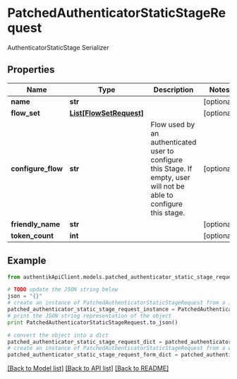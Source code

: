 # PatchedAuthenticatorStaticStageRequest

AuthenticatorStaticStage Serializer

## Properties
Name | Type | Description | Notes
------------ | ------------- | ------------- | -------------
**name** | **str** |  | [optional] 
**flow_set** | [**List[FlowSetRequest]**](FlowSetRequest.md) |  | [optional] 
**configure_flow** | **str** | Flow used by an authenticated user to configure this Stage. If empty, user will not be able to configure this stage. | [optional] 
**friendly_name** | **str** |  | [optional] 
**token_count** | **int** |  | [optional] 

## Example

```python
from authentikApiClient.models.patched_authenticator_static_stage_request import PatchedAuthenticatorStaticStageRequest

# TODO update the JSON string below
json = "{}"
# create an instance of PatchedAuthenticatorStaticStageRequest from a JSON string
patched_authenticator_static_stage_request_instance = PatchedAuthenticatorStaticStageRequest.from_json(json)
# print the JSON string representation of the object
print PatchedAuthenticatorStaticStageRequest.to_json()

# convert the object into a dict
patched_authenticator_static_stage_request_dict = patched_authenticator_static_stage_request_instance.to_dict()
# create an instance of PatchedAuthenticatorStaticStageRequest from a dict
patched_authenticator_static_stage_request_form_dict = patched_authenticator_static_stage_request.from_dict(patched_authenticator_static_stage_request_dict)
```
[[Back to Model list]](../README.md#documentation-for-models) [[Back to API list]](../README.md#documentation-for-api-endpoints) [[Back to README]](../README.md)


